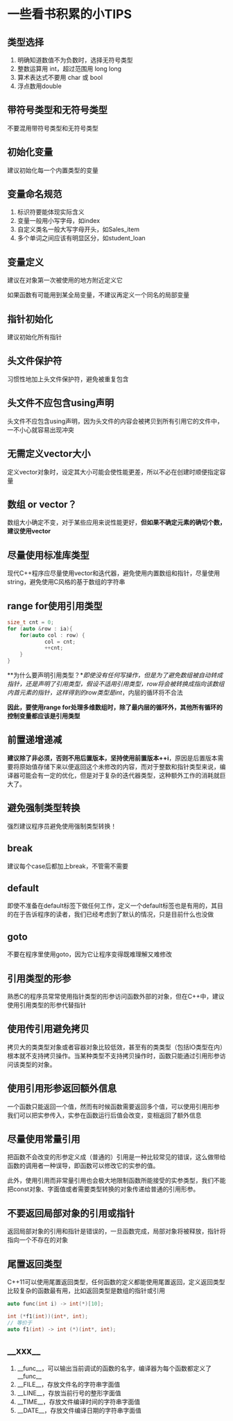 # 一些看书积累的小TIPS

## 类型选择

1. 明确知道数值不为负数时，选择无符号类型
2. 整数运算用 int，超过范围用 long long
3. 算术表达式不要用 char 或 bool
4. 浮点数用double

## 带符号类型和无符号类型

不要混用带符号类型和无符号类型

## 初始化变量

建议初始化每一个内置类型的变量

## 变量命名规范

1. 标识符要能体现实际含义
2. 变量一般用小写字母，如index
3. 自定义类名一般大写字母开头，如Sales_item
4. 多个单词之间应该有明显区分，如student_loan

## 变量定义

建议在对象第一次被使用的地方附近定义它

如果函数有可能用到某全局变量，不建议再定义一个同名的局部变量

## 指针初始化

建议初始化所有指针

## 头文件保护符

习惯性地加上头文件保护符，避免被重复包含

## 头文件不应包含using声明

头文件不应包含using声明，因为头文件的内容会被拷贝到所有引用它的文件中，一不小心就容易出现冲突

## 无需定义vector大小

定义vector对象时，设定其大小可能会使性能更差，所以不必在创建时顺便指定容量

## 数组 or vector？

数组大小确定不变，对于某些应用来说性能更好，**但如果不确定元素的确切个数，建议使用vector**

## 尽量使用标准库类型

现代C++程序应尽量使用vector和迭代器，避免使用内置数组和指针，尽量使用string，避免使用C风格的基于数组的字符串

## range for使用引用类型

```cpp
size_t cnt = 0;
for (auto &row : ia){
	for(auto col : row) {
            col = cnt;
            ++cnt;
	}
}
```

**为什么要声明引用类型？**即使没有任何写操作，但是为了避免数组被自动转成指针，还是声明了引用类型，假设不适用引用类型，row将会被转换成指向该数组内首元素的指针，这样得到的row类型是int*，内层的循环将不合法

**因此，要使用range for处理多维数组时，除了最内层的循环外，其他所有循环的控制变量都应该是引用类型**

## 前置递增递减

**建议除了非必须，否则不用后置版本，坚持使用前置版本++i**，原因是后置版本需要将原始值存储下来以便返回这个未修改的内容，而对于整数和指针类型来说，编译器可能会有一定的优化，但是对于复杂的迭代器类型，这种额外工作的消耗就巨大了。

## 避免强制类型转换

强烈建议程序员避免使用强制类型转换！

## break

建议每个case后都加上break，不管需不需要

## default

即使不准备在default标签下做任何工作，定义一个default标签也是有用的，其目的在于告诉程序的读者，我们已经考虑到了默认的情况，只是目前什么也没做

## goto

不要在程序里使用goto，因为它让程序变得既难理解又难修改

## 引用类型的形参

熟悉C的程序员常常使用指针类型的形参访问函数外部的对象，但在C++中，建议使用引用类型的形参代替指针

## 使用传引用避免拷贝

拷贝大的类类型对象或者容器对象比较低效，甚至有的类类型（包括IO类型在内）根本就不支持拷贝操作。当某种类型不支持拷贝操作时，函数只能通过引用形参访问该类型的对象。

## 使用引用形参返回额外信息

一个函数只能返回一个值，然而有时候函数需要返回多个值，可以使用引用形参
我们可以把实参传入，实参在函数运行后值会改变，变相返回了额外信息

## 尽量使用常量引用

把函数不会改变的形参定义成（普通的）引用是一种比较常见的错误，这么做带给函数的调用者一种误导，即函数可以修改它的实参的值。

此外，使用引用而非常量引用也会极大地限制函数所能接受的实参类型，我们不能把const对象、字面值或者需要类型转换的对象传递给普通的引用形参。

## 不要返回局部对象的引用或指针

返回局部对象的引用和指针是错误的，一旦函数完成，局部对象将被释放，指针将指向一个不存在的对象

## 尾置返回类型

C++11可以使用尾置返回类型，任何函数的定义都能使用尾置返回，定义返回类型比较复杂的函数最有用，比如返回类型是数组的指针或引用

```cpp
auto func(int i) -> int(*)[10];
```

```cpp
int (*f1(int))(int*, int);
// 等价于
auto f1(int) -> int (*)(int*, int);
```

## \_\_xxx\_\_

1. \_\_func\_\_，可以输出当前调试的函数的名字，编译器为每个函数都定义了\_\_func\_\_
2. \_\_FILE\_\_，存放文件名的字符串字面值
3. \_\_LINE\_\_，存放当前行号的整形字面值
4. \_\_TIME\_\_，存放文件编译时间的字符串字面值
5. \_\_DATE\_\_，存放文件编译日期的字符串字面值